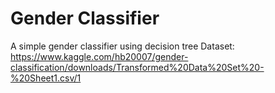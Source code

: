 # Gender Classifier
A simple gender classifier using decision tree
Dataset: https://www.kaggle.com/hb20007/gender-classification/downloads/Transformed%20Data%20Set%20-%20Sheet1.csv/1
